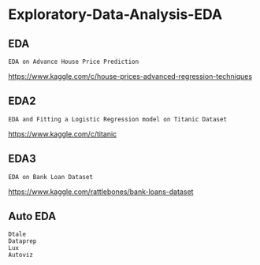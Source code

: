 # Exploratory-Data-Analysis-EDA

## EDA
```
EDA on Advance House Price Prediction
```
https://www.kaggle.com/c/house-prices-advanced-regression-techniques

## EDA2
```
EDA and Fitting a Logistic Regression model on Titanic Dataset
```
https://www.kaggle.com/c/titanic

## EDA3
```
EDA on Bank Loan Dataset
```
https://www.kaggle.com/rattlebones/bank-loans-dataset

## Auto EDA
```
Dtale
Dataprep
Lux
Autoviz
```
